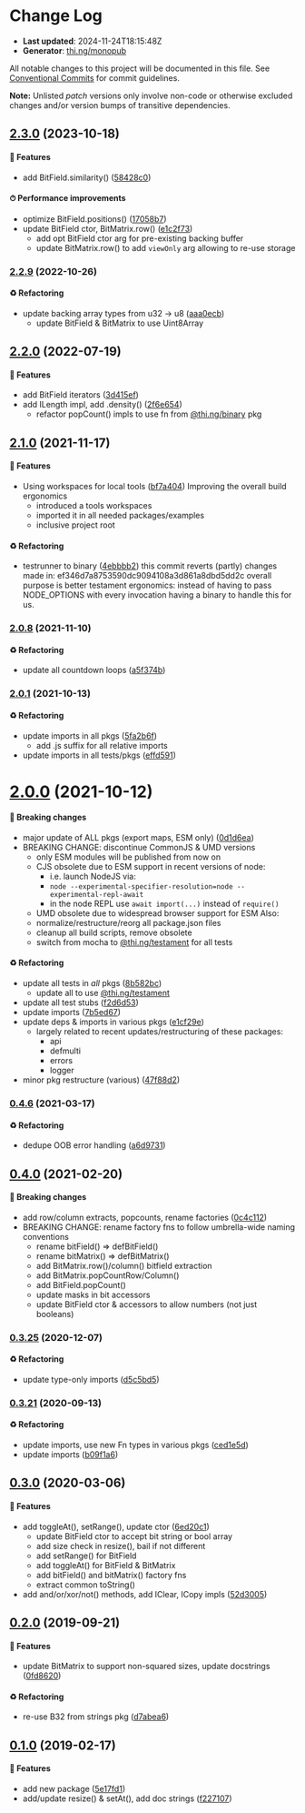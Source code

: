 # Change Log

- **Last updated**: 2024-11-24T18:15:48Z
- **Generator**: [thi.ng/monopub](https://thi.ng/monopub)

All notable changes to this project will be documented in this file.
See [Conventional Commits](https://conventionalcommits.org/) for commit guidelines.

**Note:** Unlisted _patch_ versions only involve non-code or otherwise excluded changes
and/or version bumps of transitive dependencies.

## [2.3.0](https://github.com/thi-ng/umbrella/tree/@thi.ng/bitfield@2.3.0) (2023-10-18)

#### 🚀 Features

- add BitField.similarity() ([58428c0](https://github.com/thi-ng/umbrella/commit/58428c0))

#### ⏱ Performance improvements

- optimize BitField.positions() ([17058b7](https://github.com/thi-ng/umbrella/commit/17058b7))
- update BitField ctor, BitMatrix.row() ([e1c2f73](https://github.com/thi-ng/umbrella/commit/e1c2f73))
  - add opt BitField ctor arg for pre-existing backing buffer
  - update BitMatrix.row() to add `viewOnly` arg allowing to re-use storage

### [2.2.9](https://github.com/thi-ng/umbrella/tree/@thi.ng/bitfield@2.2.9) (2022-10-26)

#### ♻️ Refactoring

- update backing array types from u32 -> u8 ([aaa0ecb](https://github.com/thi-ng/umbrella/commit/aaa0ecb))
  - update BitField & BitMatrix to use Uint8Array

## [2.2.0](https://github.com/thi-ng/umbrella/tree/@thi.ng/bitfield@2.2.0) (2022-07-19)

#### 🚀 Features

- add BitField iterators ([3d415ef](https://github.com/thi-ng/umbrella/commit/3d415ef))
- add ILength impl, add .density() ([2f6e654](https://github.com/thi-ng/umbrella/commit/2f6e654))
  - refactor popCount() impls to use fn from [@thi.ng/binary](https://github.com/thi-ng/umbrella/tree/main/packages/binary) pkg

## [2.1.0](https://github.com/thi-ng/umbrella/tree/@thi.ng/bitfield@2.1.0) (2021-11-17)

#### 🚀 Features

- Using workspaces for local tools ([bf7a404](https://github.com/thi-ng/umbrella/commit/bf7a404))
  Improving the overall build ergonomics
  - introduced a tools workspaces
  - imported it in all needed packages/examples
  - inclusive project root

#### ♻️ Refactoring

- testrunner to binary ([4ebbbb2](https://github.com/thi-ng/umbrella/commit/4ebbbb2))
  this commit reverts (partly) changes made in:
  ef346d7a8753590dc9094108a3d861a8dbd5dd2c
  overall purpose is better testament ergonomics:
  instead of having to pass NODE_OPTIONS with every invocation
  having a binary to handle this for us.

### [2.0.8](https://github.com/thi-ng/umbrella/tree/@thi.ng/bitfield@2.0.8) (2021-11-10)

#### ♻️ Refactoring

- update all countdown loops ([a5f374b](https://github.com/thi-ng/umbrella/commit/a5f374b))

### [2.0.1](https://github.com/thi-ng/umbrella/tree/@thi.ng/bitfield@2.0.1) (2021-10-13)

#### ♻️ Refactoring

- update imports in all pkgs ([5fa2b6f](https://github.com/thi-ng/umbrella/commit/5fa2b6f))
  - add .js suffix for all relative imports
- update imports in all tests/pkgs ([effd591](https://github.com/thi-ng/umbrella/commit/effd591))

# [2.0.0](https://github.com/thi-ng/umbrella/tree/@thi.ng/bitfield@2.0.0) (2021-10-12)

#### 🛑 Breaking changes

- major update of ALL pkgs (export maps, ESM only) ([0d1d6ea](https://github.com/thi-ng/umbrella/commit/0d1d6ea))
- BREAKING CHANGE: discontinue CommonJS & UMD versions
  - only ESM modules will be published from now on
  - CJS obsolete due to ESM support in recent versions of node:
    - i.e. launch NodeJS via:
    - `node --experimental-specifier-resolution=node --experimental-repl-await`
    - in the node REPL use `await import(...)` instead of `require()`
  - UMD obsolete due to widespread browser support for ESM
  Also:
  - normalize/restructure/reorg all package.json files
  - cleanup all build scripts, remove obsolete
  - switch from mocha to [@thi.ng/testament](https://github.com/thi-ng/umbrella/tree/main/packages/testament) for all tests

#### ♻️ Refactoring

- update all tests in _all_ pkgs ([8b582bc](https://github.com/thi-ng/umbrella/commit/8b582bc))
  - update all to use [@thi.ng/testament](https://github.com/thi-ng/umbrella/tree/main/packages/testament)
- update all test stubs ([f2d6d53](https://github.com/thi-ng/umbrella/commit/f2d6d53))
- update imports ([7b5ed67](https://github.com/thi-ng/umbrella/commit/7b5ed67))
- update deps & imports in various pkgs ([e1cf29e](https://github.com/thi-ng/umbrella/commit/e1cf29e))
  - largely related to recent updates/restructuring of these packages:
    - api
    - defmulti
    - errors
    - logger
- minor pkg restructure (various) ([47f88d2](https://github.com/thi-ng/umbrella/commit/47f88d2))

### [0.4.6](https://github.com/thi-ng/umbrella/tree/@thi.ng/bitfield@0.4.6) (2021-03-17)

#### ♻️ Refactoring

- dedupe OOB error handling ([a6d9731](https://github.com/thi-ng/umbrella/commit/a6d9731))

## [0.4.0](https://github.com/thi-ng/umbrella/tree/@thi.ng/bitfield@0.4.0) (2021-02-20)

#### 🛑 Breaking changes

- add row/column extracts, popcounts, rename factories ([0c4c112](https://github.com/thi-ng/umbrella/commit/0c4c112))
- BREAKING CHANGE: rename factory fns to follow umbrella-wide naming conventions
  - rename bitField() => defBitField()
  - rename bitMatrix() => defBitMatrix()
  - add BitMatrix.row()/column() bitfield extraction
  - add BitMatrix.popCountRow/Column()
  - add BitField.popCount()
  - update masks in bit accessors
  - update BitField ctor & accessors to allow numbers (not just booleans)

### [0.3.25](https://github.com/thi-ng/umbrella/tree/@thi.ng/bitfield@0.3.25) (2020-12-07)

#### ♻️ Refactoring

- update type-only imports ([d5c5bd5](https://github.com/thi-ng/umbrella/commit/d5c5bd5))

### [0.3.21](https://github.com/thi-ng/umbrella/tree/@thi.ng/bitfield@0.3.21) (2020-09-13)

#### ♻️ Refactoring

- update imports, use new Fn types in various pkgs ([ced1e5d](https://github.com/thi-ng/umbrella/commit/ced1e5d))
- update imports ([b09f1a6](https://github.com/thi-ng/umbrella/commit/b09f1a6))

## [0.3.0](https://github.com/thi-ng/umbrella/tree/@thi.ng/bitfield@0.3.0) (2020-03-06)

#### 🚀 Features

- add toggleAt(), setRange(), update ctor ([6ed20c1](https://github.com/thi-ng/umbrella/commit/6ed20c1))
  - update BitField ctor to accept bit string or bool array
  - add size check in resize(), bail if not different
  - add setRange() for BitField
  - add toggleAt() for BitField & BitMatrix
  - add bitField() and bitMatrix() factory fns
  - extract common toString()
- add and/or/xor/not() methods, add IClear, ICopy impls ([52d3005](https://github.com/thi-ng/umbrella/commit/52d3005))

## [0.2.0](https://github.com/thi-ng/umbrella/tree/@thi.ng/bitfield@0.2.0) (2019-09-21)

#### 🚀 Features

- update BitMatrix to support non-squared sizes, update docstrings ([0fd8620](https://github.com/thi-ng/umbrella/commit/0fd8620))

#### ♻️ Refactoring

- re-use B32 from strings pkg ([d7abea6](https://github.com/thi-ng/umbrella/commit/d7abea6))

## [0.1.0](https://github.com/thi-ng/umbrella/tree/@thi.ng/bitfield@0.1.0) (2019-02-17)

#### 🚀 Features

- add new package ([5e17fd1](https://github.com/thi-ng/umbrella/commit/5e17fd1))
- add/update resize() & setAt(), add doc strings ([f227107](https://github.com/thi-ng/umbrella/commit/f227107))
